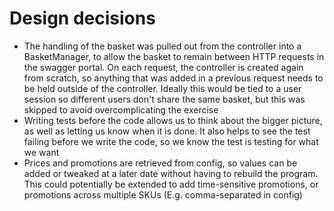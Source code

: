 # Design decisions
- The handling of the basket was pulled out from the controller into a BasketManager, to allow the basket to remain between HTTP requests in the swagger portal. On each request, the controller is created again from scratch, so anything that was added in a previous request needs to be held outside of the controller. Ideally this would be tied to a user session so different users don't share the same basket, but this was skipped to avoid overcomplicating the exercise
- Writing tests before the code allows us to think about the bigger picture, as well as letting us know when it is done. It also helps to see the test failing before we write the code, so we know the test is testing for what we want
- Prices and promotions are retrieved from config, so values can be added or tweaked at a later date without having to rebuild the program. This could potentially be extended to add time-sensitive promotions, or promotions across multiple SKUs (E.g. comma-separated in config)